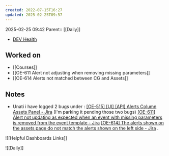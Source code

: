 ```yaml
---
created: 2022-07-15T16:27
updated: 2025-02-25T09:57
---
```

2025-02-25 09:42
Parent:: [[Daily]] 

- [DEV Health](https://health-configdev.mixtelematics.com/public/mapshow.htm?id=2001&mapid=1A35514B-E08F-4B7C-90B8-CD1774AE8CA3)

## Worked on

- [[Courses]]
- [[OE-611 Alert not adjusting when removing missing parameters]]
- [[OE-614 Alerts not matched between CG and Assets]]

## Notes

- Unati
i have logged 2 bugs under : [[OE-515] [UI] [API] Alerts Column Assets Panel - Jira](https://csojiramixtelematics.atlassian.net/browse/OE-515 "https://csojiramixtelematics.atlassian.net/browse/oe-515") (I'm parking it pending those two bugs)
[[OE-611] Alert not updating as expected when an event with missing parameters is removed from the event template - Jira](https://csojiramixtelematics.atlassian.net/browse/OE-611 "https://csojiramixtelematics.atlassian.net/browse/oe-611")
[[OE-614] The alerts shown on the assets page do not match the alerts shown on the left side - Jira](https://csojiramixtelematics.atlassian.net/browse/OE-614 "https://csojiramixtelematics.atlassian.net/browse/oe-614") .

![[Helpful Dashboards Links]]

![[Daily]]
